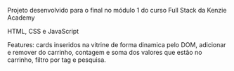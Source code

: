 Projeto desenvolvido para o final no módulo 1 do curso Full Stack da Kenzie Academy

HTML, CSS e JavaScript


Features: cards inseridos na vitrine de forma dinamica pelo DOM, adicionar e remover do carrinho, contagem e soma dos valores que estão no carrinho, filtro por tag e pesquisa.
